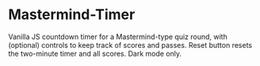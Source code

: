 # Mastermind-Timer

Vanilla JS countdown timer for a Mastermind-type quiz round, with (optional) controls to keep track of scores and passes. Reset button resets the two-minute timer and all scores.
Dark mode only.

